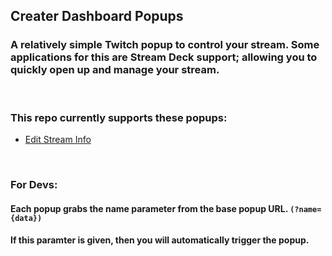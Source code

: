 ## Creater Dashboard Popups
### A relatively simple Twitch popup to control your stream. Some applications for this are Stream Deck support; allowing you to quickly open up and manage your stream.

<p>&nbsp;</p>

### This repo currently supports these popups:
 - [Edit Stream Info](https://amazingca.github.io/CreaterDashboardPopups/EditStreamInfo.html)

<p>&nbsp;</p>

### For Devs:
#### Each popup grabs the name parameter from the base popup URL. `(?name={data})`
#### If this paramter is given, then you will automatically trigger the popup.
